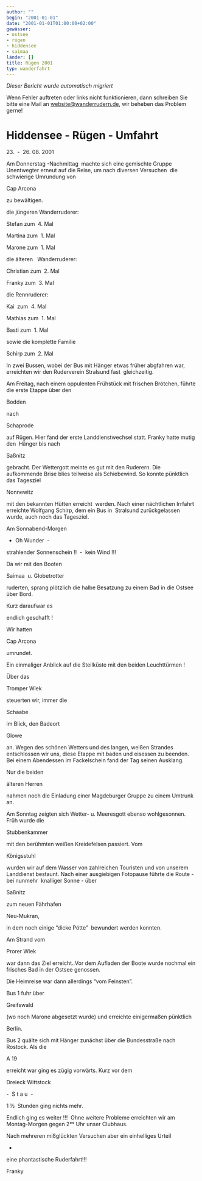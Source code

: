 ```yaml
---
author: ""
begin: "2001-01-01"
date: "2001-01-01T01:00:00+02:00"
gewässer:
- ostsee
- rügen
- hiddensee
- saimaa
länder: []
title: Rügen 2001
typ: wanderfahrt
---
```



*Dieser Bericht wurde automatisch migriert*

Wenn Fehler auftreten oder links nicht funktionieren, dann schreiben Sie bitte eine Mail an website@wanderrudern.de, wir beheben das Problem gerne!



# Hiddensee - Rügen - Umfahrt


23.  -  26. 08. 2001

Am Donnerstag -Nachmittag  machte sich eine gemischte Gruppe  Unentwegter erneut auf die Reise, um nach diversen Versuchen  die schwierige Umrundung von

Cap Arcona

zu bewältigen.

die jüngeren Wanderruderer:

Stefan zum  4. Mal

Martina zum  1. Mal

Marone zum  1. Mal

die älteren   Wanderruderer:

Christian zum  2. Mal

Franky zum  3. Mal

die Rennruderer:

Kai  zum  4. Mal

Mathias zum  1. Mal

Basti zum  1. Mal

sowie die komplette Familie

Schirp zum  2. Mal

In zwei Bussen, wobei der Bus mit Hänger etwas früher abgfahren war, erreichten wir den Ruderverein Stralsund fast  gleichzeitig.

Am Freitag, nach einem oppulenten Frühstück mit frischen Brötchen, führte die erste Etappe über den

Bodden

nach

Schaprode

auf Rügen. Hier fand der erste Landdienstwechsel statt. Franky hatte mutig den  Hänger bis nach

Saßnitz

gebracht. Der Wettergott meinte es gut mit den Ruderern. Die aufkommende Brise blies teilweise als Schiebewind. So konnte pünktlich das Tagesziel

Nonnewitz

mit den bekannten Hütten erreicht  werden. Nach einer nächtlichen Irrfahrt erreichte Wolfgang Schirp, dem ein Bus in  Stralsund zurückgelassen wurde, auch noch das Tagesziel.

Am Sonnabend-Morgen

- Oh Wunder  -

strahlender Sonnenschein !!  -  kein Wind !!!

Da wir mit den Booten

Saimaa  u. Globetrotter

ruderten, sprang plötzlich die halbe Besatzung zu einem Bad in die Ostsee über Bord.

Kurz daraufwar es

endlich geschafft !

Wir hatten

Cap Arcona

umrundet.

Ein einmaliger Anblick auf die Steilküste mit den beiden Leuchttürmen !

Über das

Tromper Wiek

steuerten wir, immer die

Schaabe

im Blick, den Badeort

Glowe

an. Wegen des schönen Wetters und des langen, weißen Strandes entschlossen wir uns, diese Etappe mit baden und eisessen zu beenden. Bei einem Abendessen im Fackelschein fand der Tag seinen Ausklang.

Nur die beiden

älteren Herren

nahmen noch die Einladung einer Magdeburger Gruppe zu einem Umtrunk an.

Am Sonntag zeigten sich Wetter- u. Meeresgott ebenso wohlgesonnen. Früh wurde die

Stubbenkammer

mit den berühmten weißen Kreidefelsen passiert. Vom

Königsstuhl

wurden wir auf dem Wasser von zahlreichen Touristen und von unserem Landdienst bestaunt. Nach einer ausgiebigen Fotopause führte die Route - bei nunmehr  knalliger Sonne - über

Saßnitz

zum neuen Fährhafen

Neu-Mukran,

in dem noch einige “dicke Pötte”  bewundert werden konnten.

Am Strand vom

Prorer Wiek

war dann das Ziel erreicht..Vor dem Aufladen der Boote wurde nochmal ein frisches Bad in der Ostsee genossen.

Die Heimreise war dann allerdings “vom Feinsten”.

Bus 1 fuhr über

Greifswald

(wo noch Marone abgesetzt wurde) und erreichte einigermaßen pünktlich

Berlin.

Bus 2 quälte sich mit Hänger zunächst über die Bundesstraße nach Rostock. Als die

A 19

erreicht war ging es zügig vorwärts. Kurz vor dem

Dreieck Wittstock

-  S t a u  -

1 ½  Stunden ging nichts mehr.

Endlich ging es weiter !!!  Ohne weitere Probleme erreichten wir am  Montag-Morgen gegen 2°° Uhr unser Clubhaus.

Nach mehreren mißglückten Versuchen aber ein einhelliges Urteil

-

eine phantastische Ruderfahrt!!!

Franky